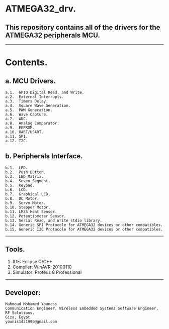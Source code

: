 # ATMEGA32_drv.
## This repository contains all of the drivers for the ATMEGA32 peripherals MCU.
-----------------------------------------------------------------------------------
# Contents.
## a. MCU Drivers.
    a.1.  GPIO Digital Read, and Write.
    a.2.  External Interrupts.
    a.3.  Timers Delay.
    a.4.  Square Wave Generation.
    a.5.  PWM Generation.
    a.6.  Wave Capture.
    a.7.  ADC.
    a.8.  Analog Comparator.
    a.9.  EEPROM.
    a.10. UART/USART.
    a.11. SPI.
    a.12. I2C.
    
## b. Peripherals Interface.
    b.1.  LED.
    b.2.  Push Button.
    b.3.  LED Matrix.
    b.4.  Seven Segment.
    b.5.  Keypad.
    b.6.  LCD.
    b.7.  Graphical LCD.
    b.8.  DC Motor.
    b.9.  Servo Motor.
    b.10. Stepper Motor.
    b.11. LM35 Heat Sensor.
    b.12. Potentiometer Sensor.
    b.13. Serial Read, and Write stdio library.
    b.14. Generic SPI Protocole for ATMEGA32 devices or other compatibles.
    b.15. Generic I2C Protocole for ATMEGA32 devices or other compatibles.
-----------------------------------------------------------------------------------
## Tools.
1. IDE: Eclipse C/C++
2. Compiler: WinAVR-20100110
3. Simulator: Proteus 8 Professional
-----------------------------------------------------------------------------------
## Developer:
    Mahmoud Mohamed Youness
    Communication Engineer, Wireless Embedded Systems Software Engineer, RF Solutions.
    Giza, Egypt
    younis1431996@gmail.com
